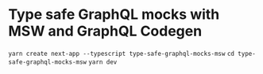 # Type safe GraphQL mocks with MSW and GraphQL Codegen

`yarn create next-app --typescript type-safe-graphql-mocks-msw`
`cd type-safe-graphql-mocks-msw`
`yarn dev`

